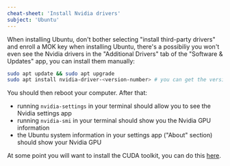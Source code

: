 ```yaml
---
cheat-sheet: 'Install Nvidia drivers'
subject: 'Ubuntu'
---
```


When installing Ubuntu, don't bother selecting "install third-party drivers" and enroll a MOK key when installing Ubuntu, there's a possibiliy you won't even see the Nvidia drivers in the "Additional Drivers" tab of the "Software & Updates" app, you can install them manually:

```bash
sudo apt update && sudo apt upgrade
sudo apt install nvidia-driver-<version-number> # you can get the version you need at https://www.nvidia.com/download/index.aspx
```

You should then reboot your computer. After that: 

- running `nvidia-settings` in your terminal should allow you to see the Nvidia settings app
- running `nvidia-smi` in your terminal should show you the Nvidia GPU information
- the Ubuntu system information in your settings app ("About" section) should show your Nvidia GPU

At some point you will want to install the CUDA toolkit, you can do this [here](https://developer.nvidia.com/cuda-downloads?target_os=Linux&target_arch=x86_64&Distribution=Ubuntu&target_version=22.04&target_type=deb_local).